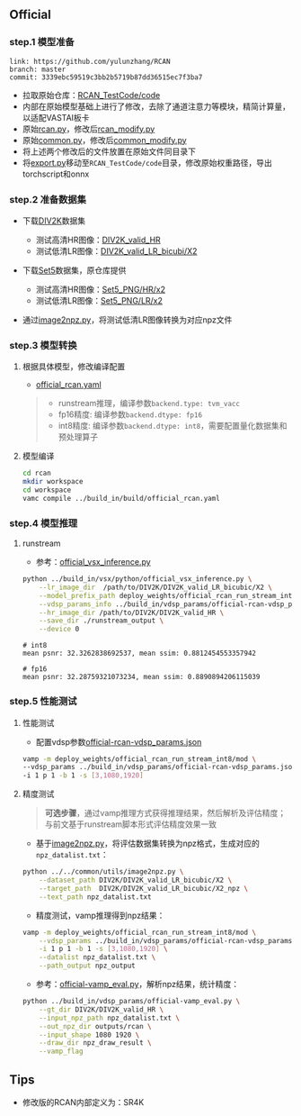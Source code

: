 ## Official

### step.1 模型准备

```
link: https://github.com/yulunzhang/RCAN
branch: master
commit: 3339ebc59519c3bb2b5719b87dd36515ec7f3ba7
```

- 拉取原始仓库：[RCAN_TestCode/code](https://github.com/yulunzhang/RCAN/tree/master/RCAN_TestCode/code)
- 内部在原始模型基础上进行了修改，去除了通道注意力等模块，精简计算量，以适配VASTAI板卡
- 原始[rcan.py](https://github.com/yulunzhang/RCAN/tree/master/RCAN_TestCode/code/model/rcan.py)，修改后[rcan_modify.py](../source_code/official/model/rcan_modify.py)
- 原始[common.py](https://github.com/yulunzhang/RCAN/tree/master/RCAN_TestCode/code/model/common.py)，修改后[common_modify.py](../source_code/official/model/common_modify.py)
- 将上述两个修改后的文件放置在原始文件同目录下
- 将[export.py](../source_code/official/export.py)移动至`RCAN_TestCode/code`目录，修改原始权重路径，导出torchscript和onnx

### step.2 准备数据集
- 下载[DIV2K](https://data.vision.ee.ethz.ch/cvl/DIV2K/)数据集
  - 测试高清HR图像：[DIV2K_valid_HR](http://data.vision.ee.ethz.ch/cvl/DIV2K/DIV2K_valid_HR.zip)
  - 测试低清LR图像：[DIV2K_valid_LR_bicubi/X2](http://data.vision.ee.ethz.ch/cvl/DIV2K/DIV2K_valid_LR_bicubic_X2.zip)

- 下载[Set5](https://github.com/yulunzhang/RCAN/tree/master/RCAN_TestCode)数据集，原仓库提供
  - 测试高清HR图像：[Set5_PNG/HR/x2](https://github.com/yulunzhang/RCAN/tree/master/RCAN_TestCode/HR/Set5/x2)
  - 测试低清LR图像：[Set5_PNG/LR/x2](https://github.com/yulunzhang/RCAN/tree/master/RCAN_TestCode/LR/LRBI/Set5/x2)

- 通过[image2npz.py](../../common/utils/image2npz.py)，将测试低清LR图像转换为对应npz文件

### step.3 模型转换
1. 根据具体模型，修改编译配置
    - [official_rcan.yaml](../build_in/build/official_rcan.yaml)
    
    > - runstream推理，编译参数`backend.type: tvm_vacc`
    > - fp16精度: 编译参数`backend.dtype: fp16`
    > - int8精度: 编译参数`backend.dtype: int8`，需要配置量化数据集和预处理算子

2. 模型编译

    ```bash
    cd rcan
    mkdir workspace
    cd workspace
    vamc compile ../build_in/build/official_rcan.yaml
    ```

### step.4 模型推理

1. runstream
    - 参考：[official_vsx_inference.py](../build_in/vsx/python/official_vsx_inference.py)
    ```bash
    python ../build_in/vsx/python/official_vsx_inference.py \
        --lr_image_dir  /path/to/DIV2K/DIV2K_valid_LR_bicubic/X2 \
        --model_prefix_path deploy_weights/official_rcan_run_stream_int8/mod \
        --vdsp_params_info ../build_in/vdsp_params/official-rcan-vdsp_params.json \
        --hr_image_dir /path/to/DIV2K/DIV2K_valid_HR \
        --save_dir ./runstream_output \
        --device 0
    ```

    ```
    # int8
    mean psnr: 32.3262838692537, mean ssim: 0.8812454553357942
    
    # fp16
    mean psnr: 32.28759321073234, mean ssim: 0.8890894206115039
    ```


### step.5 性能测试
1. 性能测试
    - 配置vdsp参数[official-rcan-vdsp_params.json](../build_in/vdsp_params/official-rcan-vdsp_params.json)
    ```bash
    vamp -m deploy_weights/official_rcan_run_stream_int8/mod \
    --vdsp_params ../build_in/vdsp_params/official-rcan-vdsp_params.json \
    -i 1 p 1 -b 1 -s [3,1080,1920]
    ```
2. 精度测试
    > **可选步骤**，通过vamp推理方式获得推理结果，然后解析及评估精度；与前文基于runstream脚本形式评估精度效果一致
    - 基于[image2npz.py](../../common/utils/image2npz.py)，将评估数据集转换为npz格式，生成对应的`npz_datalist.txt`：
    ```bash
    python ../../common/utils/image2npz.py \
        --dataset_path DIV2K/DIV2K_valid_LR_bicubic/X2 \
        --target_path  DIV2K/DIV2K_valid_LR_bicubic/X2_npz \
        --text_path npz_datalist.txt
    ```

    - 精度测试，vamp推理得到npz结果：
    ```bash
    vamp -m deploy_weights/official_rcan_run_stream_int8/mod \
        --vdsp_params ../build_in/vdsp_params/official-rcan-vdsp_params.json \
        -i 1 p 1 -b 1 -s [3,1080,1920] \
        --datalist npz_datalist.txt \
        --path_output npz_output
    ```

    - 参考：[official-vamp_eval.py](../build_in/vdsp_params/official-vamp_eval.py)，解析npz结果，统计精度：
    ```bash
    python ../build_in/vdsp_params/official-vamp_eval.py \
        --gt_dir DIV2K/DIV2K_valid_HR \
        --input_npz_path npz_datalist.txt \
        --out_npz_dir outputs/rcan \
        --input_shape 1080 1920 \
        --draw_dir npz_draw_result \
        --vamp_flag
    ```

## Tips
- 修改版的RCAN内部定义为：SR4K


